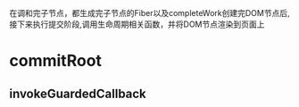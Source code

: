 在调和完子节点，都生成完子节点的Fiber以及completeWork创建完DOM节点后,接下来执行提交阶段,调用生命周期相关函数，并将DOM节点渲染到页面上
<a name="oFX9S"></a>
# commitRoot
<a name="cPWJU"></a>
## invokeGuardedCallback

